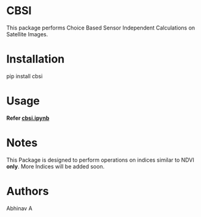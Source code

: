 # CBSI

This package performs Choice Based Sensor Independent Calculations on Satellite Images.

# Installation

pip install cbsi

# Usage

<b>Refer <a href = "https://github.com/abhinav-alangadan/CBSI/blob/main/cbsi.ipynb">cbsi.ipynb</a></b>


# Notes

This Package is designed to perform operations on indices similar to NDVI <b>only</b>. More Indices will be added soon.

# Authors

Abhinav A
